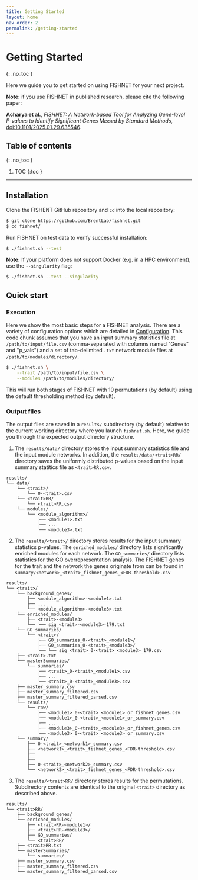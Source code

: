 ```yaml
---
title: Getting Started
layout: home
nav_order: 2
permalink: /getting-started
---
```


# Getting Started
{: .no_toc }

Here we guide you to get started on using FISHNET for your next project.

**Note:** if you use FISHNET in published research, please cite the following paper:  

**Acharya et al.**, *FISHNET: A Network-based Tool for Analyzing Gene-level P-values to Identify Significant Genes Missed by Standard Methods*, [doi:10.1101/2025.01.29.635546](https://doi.org/10.1101/2025.01.29.635546).



## Table of contents
{: .no_toc }

1. TOC
{:toc }

---

## Installation
Clone the FISHENT GitHub repository and `cd` into the local repository:
```bash
$ git clone https://github.com/BrentLab/fishnet.git
$ cd fishnet/
```
Run FISHNET on test data to verify successful installation:
```bash
$ ./fishnet.sh --test
```
**Note:** If your platform does not support Docker (e.g. in a HPC environment),
use the `--singularity` flag:
```bash
$ ./fishnet.sh --test --singularity
```
## Quick start
### Execution
Here we show the most basic steps for a FISHNET analysis. There are a variety of
configuration options which are detailed in [Configuration](/configuration).
This code chunk assumes that you have an input summary statistics file at
`/path/to/input/file.csv` (comma-separated with columns named "Genes" and
"p_vals") and a set of tab-delimited `.txt` network module files at
`/path/to/modules/directory/`.
```bash
$ ./fishnet.sh \
    --trait /path/to/input/file.csv \
    --modules /path/to/modules/directory/
```
This will run both stages of FISHNET with 10 permutations (by default) using the
default thresholding method (by default).

### Output files
The output files are saved in a `results/` subdirectory (by default) relative to
the current working directory where you launch `fishnet.sh`. Here, we guide you
through the expected output directory structure.

1. The `results/data/` directory stores the input summary statistics file and the input
module networks. In addition, the `results/data/<trait>RR/` directory saves the
uniformly distributed p-values based on the input summary statitics file as `<trait>RR.csv`.
```
results/
└── data/
    └── <trait>/
        └── 0-<trait>.csv
    └── <trait>RR/
        └── <trait>RR.csv
    └── modules/
        └── <module_algorithm>/
            ├── <module1>.txt
            ├── ...
            └── <module3>.txt
```

2. The `results/<trait>/` directory stores results for the input summary
statistics p-values. The `enriched_modules/` directory lists significantly enriched
modules for each network. The `GO_summaries/` directory lists statistics for the
GO overrepresentation analysis. The FISHNET genes for the trait and the network the genes originate from can be found in  `summary/<network>_<trait>_fishnet_genes_<FDR-threshold>.csv`

```
results/
└── <trait>/
    └── background_genes/
        ├── <module_algorithm>-<module1>.txt
        ├── ...
        └── <module_algorithm>-<module3>.txt
    └── enriched_modules/
        ├── <trait>-<module3>
        └── └── sig_<trait>-<module3>-179.txt
    └── GO_summaries/
        └── <trait>/
            ├── GO_summaries_0-<trait>_<module1>/
            ├── GO_summaries_0-<trait>_<module3>/
            └── └── sig_<trait>_0-<trait>_<module3>_179.csv
    ├── <trait>.txt
    └── masterSummaries/
        └── summaries/
            ├── <trait>_0-<trait>_<module1>.csv
            ├── ...
            └── <trait>_0-<trait>_<module3>.csv
    ├── master_summary.csv
    ├── master_summary_filtered.csv
    ├── master_summary_filtered_parsed.csv
    └── results/
        └── raw/
            ├── <module1>_0-<trait>_<module1>_or_fishnet_genes.csv
            ├── <module1>_0-<trait>_<module1>_or_summary.csv
            ├── ...
            ├── <module3>_0-<trait>_<module3>_or_fishnet_genes.csv
            └── <module3>_0-<trait>_<module3>_or_summary.csv
    └── summary/
        ├── 0-<trait>_<network1>_summary.csv
        ├── <network1>_<trait>_fishnet_genes_<FDR-threshold>.csv 
        ├── 
        ├── 
        ├── 0-<trait>_<network2>_summary.csv
        └── <network2>_<trait>_fishnet_genes_<FDR-threshold>.csv 
```

3. The `results/<trait>RR/` directory stores results for the permutations.
Subdirectory contents are identical to the original `<trait>` directory as
described above.
```
results/
└── <trait>RR/
    ├── background_genes/
    └── enriched_modules/
        ├── <trait>RR-<module1>/
        ├── <trait>RR-<module3>/
        ├── GO_summaries/
        └── <trait>RR/
    ├── <trait>RR.txt
    └── masterSummaries/
        └── summaries/
    ├── master_summary.csv
    ├── master_summary_filtered.csv
    └── master_summary_filtered_parsed.csv
```
